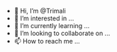 - 👋 Hi, I’m @Trimali
- 👀 I’m interested in ...
- 🌱 I’m currently learning ...
- 💞️ I’m looking to collaborate on ...
- 📫 How to reach me ...

<!---
Trimali/Trimali is a ✨ special ✨ repository because its `README.md` (this file) appears on your GitHub profile.
You can click the Preview link to take a look at your changes.
--->
